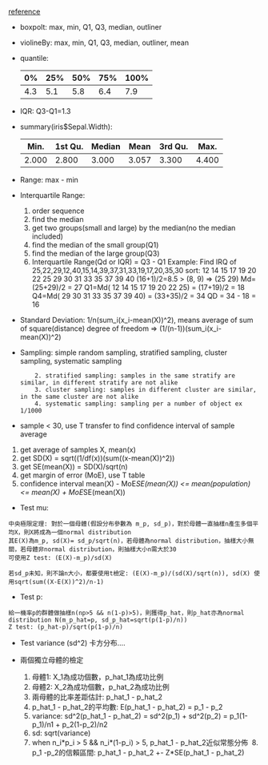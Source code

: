 [reference](https://www.youtube.com/playlist?list=PLt0SBi1p7xrRCD6BGbDyCrf0mZm1hHJEl)

- boxpolt: max, min, Q1, Q3, median, outliner
- violineBy: max, min, Q1, Q3, median, outliner, mean
- quantile:  

  | 0%  | 25% | 50% | 75% | 100% |
  | --- |----| -----|-----|------|
  | 4.3 | 5.1 | 5.8 | 6.4 | 7.9  |
  
- IQR: Q3-Q1=1.3
- summary(iris$Sepal.Width):  

  | Min. | 1st Qu. | Median | Mean | 3rd Qu. | Max. |
  | ---- |---------| -------|------|---------|------|
  |2.000 | 2.800   | 3.000  | 3.057| 3.300   |4.400 |



- Range: max - min
- Interquartile Range:  
  1. order sequence
  2. find the median
  3. get two groups(small and large) by the median(no the median included)
  4. find the median of the small group(Q1)
  5. find the median of the large group(Q3)
  6. Interquartile Range(Qd or IQR) = Q3 - Q1
  Example: Find IRQ of 25,22,29,12,40,15,14,39,37,31,33,19,17,20,35,30
           sort: 12 14 15 17 19 20 22 25 29 30 31 33 35 37 39 40
           (16+1)/2=8.5 > (8, 9) => (25 29)
           Md=(25+29)/2 = 27
           Q1=Md( 12 14 15 17 19 20 22 25) = (17+19)/2 = 18
           Q4=Md( 29 30 31 33 35 37 39 40) = (33+35)/2 = 34
           QD = 34 - 18 = 16
- Standard Deviation: 1/n(sum_i(x_i-mean(X))^2), means average of sum of square(distance)
                    degree of freedom =>  (1/(n-1))(sum_i(x_i-mean(X))^2)
                      


- Sampling: simple random sampling, stratified sampling, cluster sampling, systematic sampling

          2. stratified sampling: samples in the same stratify are similar, in different stratify are not alike
          3. cluster sampling: samples in different cluster are similar, in the same cluster are not alike
          4. systematic sampling: sampling per a number of object ex 1/1000
          

- sample < 30, use T transfer to find confidence interval of sample average 
1. get average of samples X, mean(x)
2. get SD(X) =  sqrt((1/df(x))(sum((x-mean(X))^2))
3. get SE(mean(X)) = SD(X)/sqrt(n)
4. get margin of error (MoE), use T table 
5. confidence interval mean(X) - MoE*SE(mean(X)) <= mean(population) <= mean(X) + MoE*SE(mean(X))

- Test mu:
```
中央極限定理: 對於一個母體(假設分布參數為 m_p, sd_p)，對於母體一直抽樣n產生多個平均X，則X將成為一個normal distribution
其E(X)為m_p, sd(X)= sd_p/sqrt(n)，若母體為normal distribution，抽樣大小無關，若母體非normal distribution，則抽樣大小n需大於30
可使用Z test: (E(X)-m_p)/sd(X)
```
```
若sd_p未知，則不論n大小，都要使用t檢定: (E(X)-m_p)/(sd(X)/sqrt(n)), sd(X) 使用sqrt(sum((X-E(X))^2)/n-1)
```
- Test p:
```
給一機率p的群體做抽樣n(np>5 && n(1-p)>5)，則獲得p_hat，則p_hat亦為normal distribution N(m_p_hat=p, sd_p_hat=sqrt(p(1-p)/n))
Z test: (p_hat-p)/sqrt(p(1-p)/n)
```
- Test variance (sd^2) 卡方分布....

- 兩個獨立母體的檢定
  1. 母體1: X_1為成功個數，p_hat_1為成功比例
  2. 母體2: X_2為成功個數，p_hat_2為成功比例
  3. 兩母體的比率差距估計: p_hat_1 - p_hat_2
  4. p_hat_1 - p_hat_2的平均數: E(p_hat_1 - p_hat_2) = p_1 - p_2
  5. variance: sd^2(p_hat_1 - p_hat_2) = sd^2(p_1) + sd^2(p_2) = p_1(1-p_1)/n1 + p_2(1-p_2)/n2
  6. sd: sqrt(variance)
  7. when n_i\*p_i > 5 && n_i\*(1-p_i) > 5, p_hat_1 - p_hat_2近似常態分佈
  8. p_1 -p_2的信賴區間: p_hat_1 - p_hat_2 +- Z\*SE(p_hat_1 - p_hat_2)


